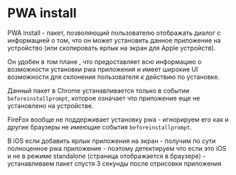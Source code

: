 # PWA install

PWA install - пакет, позволяющий пользователю отображать диалог с информацией о том, что он может установить данное приложение на устройство (или скопировать ярлык на экран для Apple устройств).

Он удобен в том плане , что предоставляет всю информацию о возможности установки pwa приложения и имеет широкие UI возможности для склонения пользователя к действию по установке.

Данный пакет в Chrome устанавливается только в событии `beforeinstallprompt`, которое означает что приложение еще не установлено на устройстве.

FireFox вообще не поддерживает установку pwa - игнорируем его как и другие браузеры не имеющие события `beforeinstallprompt`.

В iOS если добавить ярлык приложения на экран - получим по сути полноценное pwa приложение - поэтому детектируем что если это iOS и не в режиме standalone (страница отображается в браузере) - устанавливаем пакет спустя 3 секунды после отрисовки приложения
